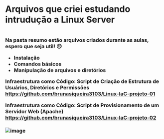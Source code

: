 <h1> Arquivos que criei estudando intrudução a Linux Server <h1/>
<h3>

Na pasta resumo estão arquivos criados durante as aulas, espero que seja util! :upside_down_face: <br/>
- Instalação <br/>
- Comandos básicos <br/>
- Manipulação de arquivos e diretórios <br/>

Infraestrutura como Código: Script de Criação de Estrutura de Usuários, Diretórios e Permissões <br/>
https://github.com/brunasiqueira3103/Linux-IaC-projeto-01 <br/>


Infraestrutura como Código: Script de Provisionamento de um Servidor Web (Apache) <br/>
https://github.com/brunasiqueira3103/Linux-IaC-projeto-02 <br/>
<h3/><p/>

![image](https://user-images.githubusercontent.com/104859742/200938127-f4b2c822-5fe0-4936-9ffe-0a6d4fe1f18f.png)


